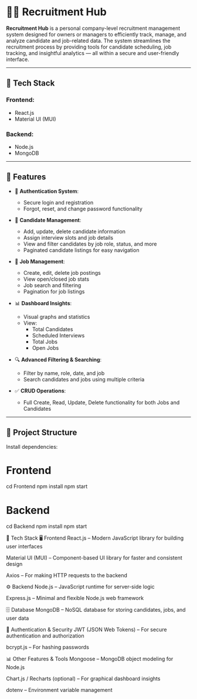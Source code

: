 # 🧑‍💼 Recruitment Hub

**Recruitment Hub** is a personal company-level recruitment management system designed for owners or managers to efficiently track, manage, and analyze candidate and job-related data. The system streamlines the recruitment process by providing tools for candidate scheduling, job tracking, and insightful analytics — all within a secure and user-friendly interface.

---

## 🔧 Tech Stack

### Frontend:
- React.js  
- Material UI (MUI)

### Backend:
- Node.js  
- MongoDB

---

## 🚀 Features

- 🔐 **Authentication System**:  
  - Secure login and registration  
  - Forgot, reset, and change password functionality  

- 👥 **Candidate Management**:  
  - Add, update, delete candidate information  
  - Assign interview slots and job details  
  - View and filter candidates by job role, status, and more  
  - Paginated candidate listings for easy navigation  

- 💼 **Job Management**:  
  - Create, edit, delete job postings  
  - View open/closed job stats  
  - Job search and filtering  
  - Pagination for job listings  

- 📊 **Dashboard Insights**:  
  - Visual graphs and statistics  
  - View:
    - Total Candidates  
    - Scheduled Interviews  
    - Total Jobs  
    - Open Jobs  

- 🔍 **Advanced Filtering & Searching**:  
  - Filter by name, role, date, and job  
  - Search candidates and jobs using multiple criteria  

- ✅ **CRUD Operations**:  
  - Full Create, Read, Update, Delete functionality for both Jobs and Candidates

---

## 📂 Project Structure

Install dependencies:
# Frontend
cd Frontend
npm install
npm start 

# Backend
cd Backend
npm install
npm start

🔧 Tech Stack
🖥️ Frontend
React.js – Modern JavaScript library for building user interfaces

Material UI (MUI) – Component-based UI library for faster and consistent design

Axios – For making HTTP requests to the backend

⚙️ Backend
Node.js – JavaScript runtime for server-side logic

Express.js – Minimal and flexible Node.js web framework

🗄️ Database
MongoDB – NoSQL database for storing candidates, jobs, and user data

🔐 Authentication & Security
JWT (JSON Web Tokens) – For secure authentication and authorization

bcrypt.js – For hashing passwords

📊 Other Features & Tools
Mongoose – MongoDB object modeling for Node.js

Chart.js / Recharts (optional) – For graphical dashboard insights

dotenv – Environment variable management

